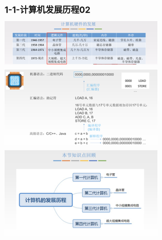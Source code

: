 # 1-1-计算机发展历程02



![](../../.gitbook/assets/image%20%28184%29.png)

![](../../.gitbook/assets/image%20%28127%29.png)

![](../../.gitbook/assets/image%20%281%29.png)

